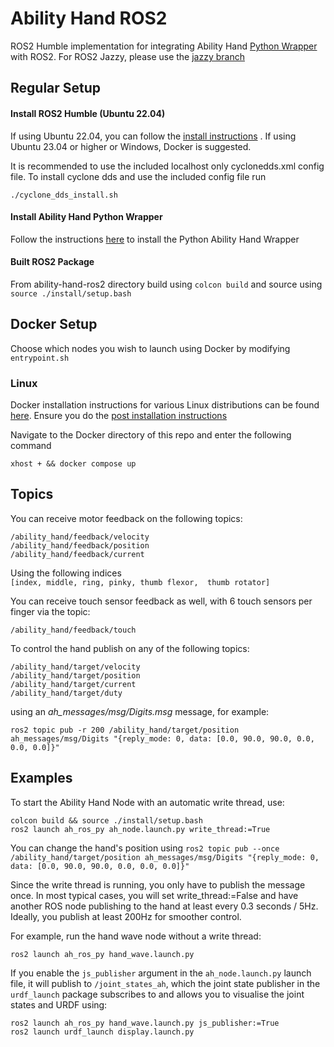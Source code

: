 # Ability Hand ROS2

ROS2 Humble implementation for integrating Ability Hand [Python Wrapper](https://github.com/psyonicinc/ability-hand-api/tree/master/python) 
with ROS2.  For ROS2 Jazzy, please use the [jazzy branch](https://github.com/psyonicinc/ability-hand-ros2/tree/jazzy)


## Regular Setup

#### Install ROS2 Humble (Ubuntu 22.04)

If using Ubuntu 22.04, you can follow the [install instructions](https://docs.ros.org/en/humble/Installation.html)
.  If using Ubuntu 23.04 or higher or Windows, Docker is suggested.  

It is recommended to use the included localhost only cyclonedds.xml config file.
To install cyclone dds and use the included config file run

`./cyclone_dds_install.sh`

#### Install Ability Hand Python Wrapper

Follow the instructions [here](https://github.com/psyonicinc/ability-hand-api/tree/master/python) 
to install the Python Ability Hand Wrapper

#### Built ROS2 Package

From ability-hand-ros2 directory build using `colcon build` and source using `source ./install/setup.bash`

## Docker Setup

Choose which nodes you wish to launch using Docker by modifying `entrypoint.sh`

### Linux

Docker installation instructions for various Linux distributions can be found
[here](https://docs.docker.com/engine/install/). Ensure you do the 
[post installation instructions](https://docs.docker.com/engine/install/linux-postinstall/)

Navigate to the Docker directory of this repo and enter the following command

`xhost + && docker compose up`


## Topics

You can receive motor feedback on the following topics:

`/ability_hand/feedback/velocity`  
`/ability_hand/feedback/position`  
`/ability_hand/feedback/current`  

Using the following indices  
`[index, middle, ring, pinky, thumb flexor,  thumb rotator]`

You can receive touch sensor feedback as well, with 6 touch sensors per finger
via the topic:

`/ability_hand/feedback/touch`  

To control the hand publish on any of the following topics:

`/ability_hand/target/velocity`  
`/ability_hand/target/position`  
`/ability_hand/target/current`  
`/ability_hand/target/duty`

using an *ah_messages/msg/Digits.msg* message, for example:

`ros2 topic pub -r 200 /ability_hand/target/position ah_messages/msg/Digits "{reply_mode: 0, data: [0.0, 90.0, 90.0, 0.0, 0.0, 0.0]}"`

## Examples

To start the Ability Hand Node with an automatic write thread, use:

`colcon build && source ./install/setup.bash`  
`ros2 launch ah_ros_py ah_node.launch.py write_thread:=True`

You can change the hand's position using
`ros2 topic pub --once /ability_hand/target/position ah_messages/msg/Digits "{reply_mode: 0, data: [0.0, 90.0, 90.0, 0.0, 0.0, 0.0]}"`

Since the write thread is running, you only have to publish the message once. In 
most typical cases, you will set write_thread:=False and have another ROS node 
publishing to the hand at least every 0.3 seconds / 5Hz. Ideally, you publish at 
least 200Hz for smoother control.

For example, run the hand wave node without a write thread:

`ros2 launch ah_ros_py hand_wave.launch.py`

If you enable the `js_publisher` argument in the `ah_node.launch.py` launch file,
it will publish to `/joint_states_ah`, which the joint state publisher in the
`urdf_launch` package subscribes to and allows you to visualise the joint states
and URDF using:

`ros2 launch ah_ros_py hand_wave.launch.py js_publisher:=True`  
`ros2 launch urdf_launch display.launch.py`

